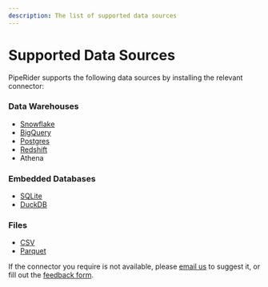 ```yaml
---
description: The list of supported data sources
---
```


# Supported Data Sources

PipeRider supports the following data sources by installing the relevant connector:

### Data Warehouses

* [Snowflake](snowflake-connector.md)
* [BigQuery](bigquery-connector.md)
* [Postgres](postgres-connector.md)
* [Redshift](redshift-connector.md)
* Athena

### Embedded Databases

* [SQLite](sqlite-connector.md)
* [DuckDB](duckdb-connector.md)

### Files

* [CSV](csv-connector.md)
* [Parquet](parquet-connector.md)

If the connector you require is not available, please [email us](mailto:support@piperider.io) to suggest it, or fill out the [feedback form](https://docs.google.com/forms/d/e/1FAIpQLSe0J8qC78lqMVxSAJFPub6QXx2NcVY8WLvIVEGthOeQcJHxFQ/viewform?usp=sf\_link).
